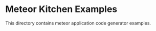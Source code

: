 Meteor Kitchen Examples
=======================

This directory contains meteor application code generator examples.
